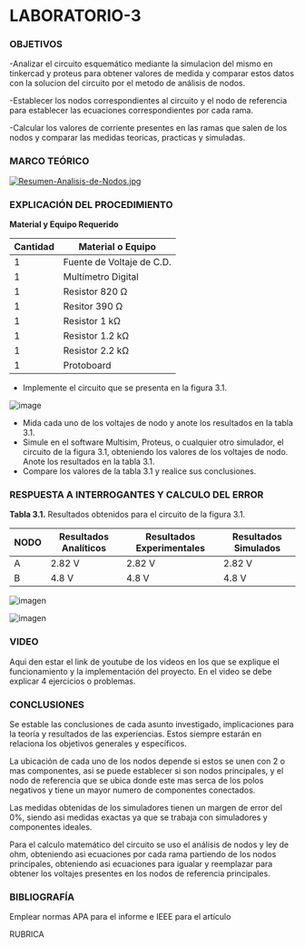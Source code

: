 # LABORATORIO-3
 

<h3>OBJETIVOS</h3>


-Analizar el circuito esquemático mediante la simulacion del mismo en tinkercad y proteus para obtener valores de medida y comparar estos datos con la solucion del circuito por el metodo de análisis de nodos.

-Establecer los nodos correspondientes al circuito y el nodo de referencia para establecer las ecuaciones correspondientes por cada rama.

-Calcular los valores de corriente presentes en las ramas que salen de los nodos y comparar las medidas teoricas, practicas y simuladas.


<h3>MARCO TEÓRICO</h3>

[![Resumen-Analisis-de-Nodos.jpg](https://i.postimg.cc/XvYDKFH3/Resumen-Analisis-de-Nodos.jpg)](https://postimg.cc/bZ4TpGfF)


<h3>EXPLICACIÓN DEL PROCEDIMIENTO</h3>

**Material y Equipo Requerido**

|**Cantidad**|**Material o Equipo**|
|------------|---------------------|
|1| Fuente de Voltaje de C.D.|
|1|Multímetro Digital|
|1|Resistor 820 Ω|
|1|Resitor 390 Ω|
|1|Resistor 1 kΩ|
|1|Resistor 1.2 kΩ|
|1|Resistor 2.2 kΩ|
|1|Protoboard|

- Implemente el circuito que se presenta en la figura 3.1.

![image](https://user-images.githubusercontent.com/93739242/143947768-548fdd2e-91ed-44b4-9c32-06f390e03371.png)

- Mida cada uno de los voltajes de nodo y anote los resultados en la tabla 3.1.
- Simule en el software Multisim, Proteus, o cualquier otro simulador, el circuito de la figura 3.1, obteniendo los valores de los voltajes de nodo. Anote los resultados en la tabla 3.1.
- Compare los valores de la tabla 3.1 y realice sus conclusiones.

<h3>RESPUESTA A INTERROGANTES Y CALCULO DEL ERROR</h3>

**Tabla 3.1.** Resultados obtenidos para el circuito de la figura 3.1.

|  **NODO**  |   **Resultados Analíticos**   |  **Resultados Experimentales**   |    **Resultados Simulados**    |
|------|-------|-----|-------|
|   A    | 2.82 V  |  2.82 V    |  2.82 V    |
|    B   |  4.8 V |   4.8 V   |   4.8 V   |



![imagen](https://user-images.githubusercontent.com/93798427/143974155-1f047b23-ed65-48c6-afba-58514fc186ab.png)

![imagen](https://user-images.githubusercontent.com/93798427/143974246-6b00d565-d0dd-4a3a-8e03-b2adedc16498.png)


 
<h3>VIDEO</h3>

Aqui den estar el link de youtube de los videos en los que se explique el funcionamiento y la implementación del proyecto. En el video se debe explicar 4 ejercicios o problemas.

<h3>CONCLUSIONES</h3>

Se estable las conclusiones de cada asunto investigado, implicaciones para la teoría y resultados de las experiencias. Estos siempre estarán en relaciona los objetivos generales y específicos.


La ubicación de cada uno de los nodos depende si estos se unen con 2 o mas componentes, asi se puede establecer si son nodos principales, y el nodo de referencia que se ubica donde este mas serca de los polos negativos y tiene un mayor numero de componentes conectados.

Las medidas obtenidas de los simuladores tienen un margen de error del 0%, siendo asi medidas exactas ya que se trabaja con simuladores y componentes ideales.

Para el calculo matemático del circuito se uso el análisis de nodos y ley de ohm, obteniendo asi ecuaciones por cada rama partiendo de los nodos principales, obteniendo asi ecuaciones para igualar y reemplazar para obtener los voltajes presentes en los nodos de referencia principales.

<h3>BIBLIOGRAFÍA</h3>

Emplear normas APA para el informe e IEEE para el artículo

RUBRICA
